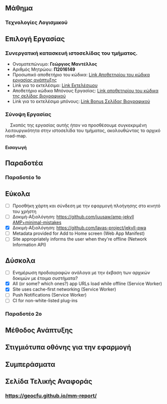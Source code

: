 ## Μάθημα
### Τεχνολογίες Λογισμικού  

## Επιλογή Εργασίας
### Συνεργατική κατασκευή ιστοσελίδας του τμήματος.
*  Ονοματεπώνυμο: **Γεώργιος Μαντέλλος**
*  Αριθμός Μητρώου: **Π2016149**
*  Προσωπικό αποθετήριο του κώδικα: [Link Αποθετηρίου του κώδικα εργασίας ανάπτυξης](https://github.com/geocfu/site-gr)
*  Link για το εκτελέσιμο: [Link Εκτελέσιμου](https://geocfu.github.io/site-gr)
*  Αποθετήριο κώδικα Μπόνους Εργασίας: [Link αποθετηρίου του κώδικα της σελίδας βιογραφικού](https://github.com/geocfu/cv)
*  Link για το εκτελέσιμο μπόνους: [Link Bonus Σελίδας Βιογραφικού](https://geocfu.github.io/cv)  

### Σύνοψη Εργασίας
&nbsp;&nbsp;&nbsp;&nbsp;Σκοπός της εργασίας αυτής ήταν να προσθέσουμε συγκεκριμένη λειτουργικότητα στην ιστοσελίδα του τμήματος, ακολουθώντας το αρχικό road-map. 

#### Εισαγωγή

## Παραδοτέα
### Παραδοτέο 1ο
## Εύκολα
- [ ] Προσθήκη χάρτη και σύνδεση με την εφαρμογή πλοήγησης στο κινητό του χρήστη
- [ ] Δοκιμή-Αξιολόγηση: https://github.com/juusaw/amp-jekyll [AMP+minimal-mistakes](https://github.com/mmistakes/minimal-mistakes/issues/584)
- [x] Δοκιμή-Αξιολόγηση: https://github.com/lavas-project/jekyll-pwa
- [ ] Metadata provided for Add to Home screen (Web App Manifest)
- [ ] Site appropriately informs the user when they're offline (Network Information API)

## Δύσκολα
- [ ] Ενημέρωση προδιαγραφών ανάλογα με την έκβαση των αρχικών δοκιμών με έτοιμα συστήματα?
- [x] All (or some? which ones?) app URLs load while offline (Service Worker)
- [x] Site uses cache-first networking (Service Worker)
- [ ] Push Notifications (Service Worker)
- [ ] CI for non-white-listed plug-ins  

### Παραδοτέο 2ο
## Μέθοδος Ανάπτυξης 
## Στιγμιότυπα οθόνης για την εφαρμογή 

## Συμπεράσματα  

## Σελίδα Τελικής Αναφοράς  
### https://geocfu.github.io/mm-report/
